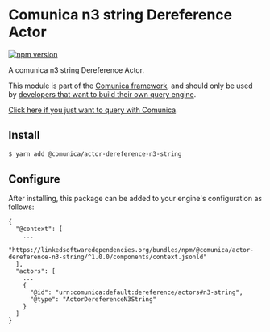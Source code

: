 # Comunica n3 string Dereference Actor

[![npm version](https://badge.fury.io/js/%40comunica%2Factor-dereference-constant-hylar-rdfs.svg)](https://www.npmjs.com/package/@comunica/actor-dereference-constant-hylar-rdfs)

A comunica n3 string Dereference Actor.

This module is part of the [Comunica framework](https://github.com/comunica/comunica),
and should only be used by [developers that want to build their own query engine](https://comunica.dev/docs/modify/).

[Click here if you just want to query with Comunica](https://comunica.dev/docs/query/).

## Install

```bash
$ yarn add @comunica/actor-dereference-n3-string
```

## Configure

After installing, this package can be added to your engine's configuration as follows:
```text
{
  "@context": [
    ...
    "https://linkedsoftwaredependencies.org/bundles/npm/@comunica/actor-dereference-n3-string/^1.0.0/components/context.jsonld"  
  ],
  "actors": [
    ...
    {
      "@id": "urn:comunica:default:dereference/actors#n3-string",
      "@type": "ActorDereferenceN3String"
    }
  ]
}
```
